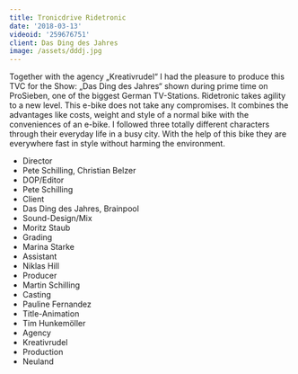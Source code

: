 ```yaml
---
title: Tronicdrive Ridetronic
date: '2018-03-13'
videoid: '259676751'
client: Das Ding des Jahres
image: /assets/dddj.jpg
---
```

Together with the agency „Kreativrudel“ I had the pleasure to produce this TVC for the Show: „Das Ding des Jahres“ shown during prime time on ProSieben, one of the biggest German TV-Stations. 
Ridetronic takes agility to a new level. This e-bike does not take any compromises. It combines the advantages like costs, weight and style of a normal bike with the conveniences of an e-bike. I followed three totally different characters through their everyday life in a busy city. With the help of this bike they are everywhere fast in style without harming the environment. 

* Director
* Pete Schilling, Christian Belzer
* DOP/Editor
* Pete Schilling
* Client
* Das Ding des Jahres, Brainpool
* Sound-Design/Mix
* Moritz Staub
* Grading
* Marina Starke
* Assistant
* Niklas Hill
* Producer
* Martin Schilling
* Casting
* Pauline Fernandez
* Title-Animation
* Tim Hunkemöller
* Agency
* Kreativrudel
* Production
* Neuland
